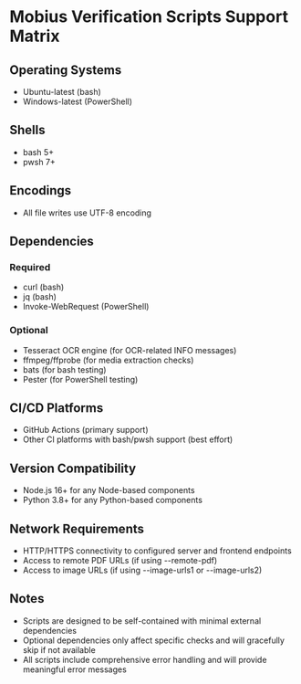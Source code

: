 # Mobius Verification Scripts Support Matrix

## Operating Systems
- Ubuntu-latest (bash)
- Windows-latest (PowerShell)

## Shells
- bash 5+
- pwsh 7+

## Encodings
- All file writes use UTF-8 encoding

## Dependencies
### Required
- curl (bash)
- jq (bash)
- Invoke-WebRequest (PowerShell)

### Optional
- Tesseract OCR engine (for OCR-related INFO messages)
- ffmpeg/ffprobe (for media extraction checks)
- bats (for bash testing)
- Pester (for PowerShell testing)

## CI/CD Platforms
- GitHub Actions (primary support)
- Other CI platforms with bash/pwsh support (best effort)

## Version Compatibility
- Node.js 16+ for any Node-based components
- Python 3.8+ for any Python-based components

## Network Requirements
- HTTP/HTTPS connectivity to configured server and frontend endpoints
- Access to remote PDF URLs (if using --remote-pdf)
- Access to image URLs (if using --image-urls1 or --image-urls2)

## Notes
- Scripts are designed to be self-contained with minimal external dependencies
- Optional dependencies only affect specific checks and will gracefully skip if not available
- All scripts include comprehensive error handling and will provide meaningful error messages